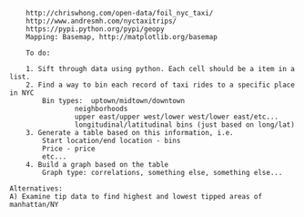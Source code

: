         http://chriswhong.com/open-data/foil_nyc_taxi/
        http://www.andresmh.com/nyctaxitrips/
        https://pypi.python.org/pypi/geopy
        Mapping: Basemap, http://matplotlib.org/basemap

        To do:

        1. Sift through data using python. Each cell should be a item in a list. 
        2. Find a way to bin each record of taxi rides to a specific place in NYC
        	Bin types:	uptown/midtown/downtown
        			neighborhoods
	        		upper east/upper west/lower west/lower east/etc...
		        	longitudinal/latitudinal bins (just based on long/lat)
        3. Generate a table based on this information, i.e.     
        	Start location/end location - bins
        	Price - price
        	etc...
        4. Build a graph based on the table
        	Graph type: correlations, something else, something else...

	Alternatives:
	A) Examine tip data to find highest and lowest tipped areas of manhattan/NY
	
	


